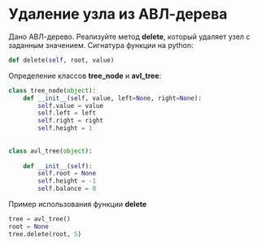 # Удаление узла из АВЛ-дерева
Дано АВЛ-дерево. Реализуйте метод **delete**, который удаляет узел с заданным значением.
Сигнатура функции на python:
```py
def delete(self, root, value)
```
Определение классов **tree_node** и **avl_tree**:
```py
class tree_node(object):  
    def __init__(self, value, left=None, right=None):  
        self.value = value  
		self.left = left  
		self.right = right  
		self.height = 1  
  
  
class avl_tree(object):  
  
    def __init__(self):  
        self.root = None  
		self.height = -1  
		self.balance = 0
```
Пример использования функции **delete**
```py
tree = avl_tree()
root = None
tree.delete(root, 5)
```